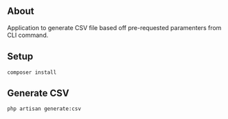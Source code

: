 ## About

Application to generate CSV file based off pre-requested paramenters from CLI command.

## Setup

`composer install`

## Generate CSV

`php artisan generate:csv`